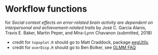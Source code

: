 # Workflow functions

for _Social context effects on error-related brain activity are dependent on interpersonal and achievement-related traits_ by José C. García Alanis, Travis E. Baker, Martin Peper, and Mira-Lynn Chavanon (submitted, 2018)

- credit for `topoplot.R` should go to  Matt Craddock, package [eegUtils](https://github.com/craddm/eegUtils).
- credit for `overDisp.R` should go to Ben Bolker, see [GLMM FAQ](https://bbolker.github.io/mixedmodels-misc/glmmFAQ.html#overdispersion)
